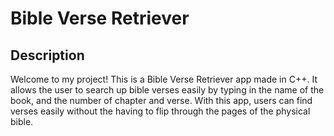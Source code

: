 # Bible Verse Retriever

## Description
Welcome to my project! This is a Bible Verse Retriever app made in C++. It allows the user to search up bible verses easily by typing in the name of the book, and the number of chapter and verse. With this app, users can find verses easily without the having to flip through the pages of the physical bible.